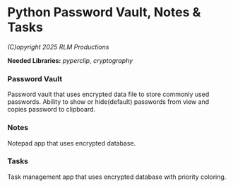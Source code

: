 # Python Password Vault, Notes & Tasks
*(C)opyright 2025 RLM Productions*

<b>Needed Libraries:</b> *pyperclip, cryptography*

### Password Vault
Password vault that uses encrypted data file to store commonly used passwords. Ability to show or hide(default) passwords from view and copies password to clipboard.

### Notes
Notepad app that uses encrypted database.

### Tasks
Task management app that uses encrypted database with priority coloring.
